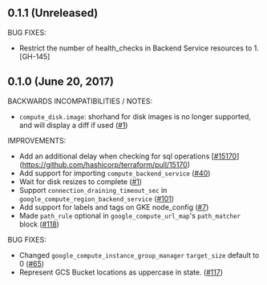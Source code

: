 ## 0.1.1 (Unreleased)

BUG FIXES: 

* Restrict the number of health_checks in Backend Service resources to 1. [GH-145]

## 0.1.0 (June 20, 2017)

BACKWARDS INCOMPATIBILITIES / NOTES:

* `compute_disk.image`: shorhand for disk images is no longer supported, and will display a diff if used ([#1](https://github.com/terraform-providers/terraform-provider-google/1))

IMPROVEMENTS:

* Add an additional delay when checking for sql operations [[#15170](https://github.com/terraform-providers/terraform-provider-google/15170)](https://github.com/hashicorp/terraform/pull/15170)
* Add support for importing `compute_backend_service` ([#40](https://github.com/terraform-providers/terraform-provider-google/40))
* Wait for disk resizes to complete ([#1](https://github.com/terraform-providers/terraform-provider-google/1))
* Support `connection_draining_timeout_sec` in `google_compute_region_backend_service` ([#101](https://github.com/terraform-providers/terraform-provider-google/101))
* Add support for labels and tags on GKE node_config ([#7](https://github.com/terraform-providers/terraform-provider-google/7))
* Made `path_rule` optional in `google_compute_url_map`'s `path_matcher` block ([#118](https://github.com/terraform-providers/terraform-provider-google/118))

BUG FIXES:

* Changed `google_compute_instance_group_manager` `target_size` default to 0 ([#65](https://github.com/terraform-providers/terraform-provider-google/65))
* Represent GCS Bucket locations as uppercase in state. ([#117](https://github.com/terraform-providers/terraform-provider-google/117))
